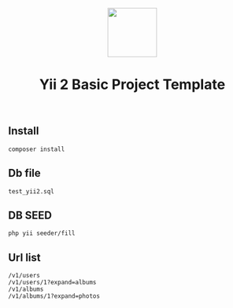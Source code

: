 <p align="center">
    <a href="https://github.com/yiisoft" target="_blank">
        <img src="https://avatars0.githubusercontent.com/u/993323" height="100px">
    </a>
    <h1 align="center">Yii 2 Basic Project Template</h1>
    <br>
</p>


Install
------------
~~~
composer install
~~~

Db file
------------
~~~
test_yii2.sql
~~~


DB SEED
------------
~~~
php yii seeder/fill
~~~

Url list
------------
~~~
/v1/users
/v1/users/1?expand=albums
/v1/albums
/v1/albums/1?expand=photos
~~~
